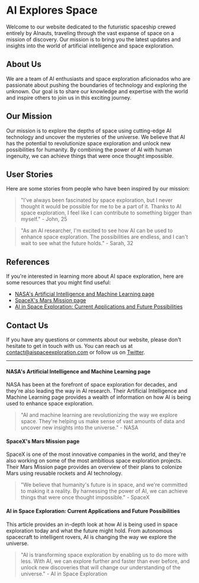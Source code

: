 <!--
Write me content for website with wallpaper which alt text is:

"A futuristic spaceship crewed entirely by AInauts, traveling through the vast expanse of space on a mission of discovery."

The name/title of the page should not be 1:1 copy of the alt text but rather a real content of the website which is using this wallpaper.

- Use markdown format
- Start with the heading
- The content should look like a real website
- Include real sections like references, contact, user stories, etc. use things relevant to the page purpose.
- Feel free to use structure like headings, bullets, numbering, blockquotes, paragraphs, horizontal lines, etc.
- You can use formatting like bold or _italic_
- You can include UTF-8 emojis
- Links should be only #hash anchors (and you can refer to the document itself)
- Do not include images
-->

<!--font:Roboto-->

# AI Explores Space

Welcome to our website dedicated to the futuristic spaceship crewed entirely by AInauts, traveling through the vast expanse of space on a mission of discovery. Our mission is to bring you the latest updates and insights into the world of artificial intelligence and space exploration.

## About Us

We are a team of AI enthusiasts and space exploration aficionados who are passionate about pushing the boundaries of technology and exploring the unknown. Our goal is to share our knowledge and expertise with the world and inspire others to join us in this exciting journey.

## Our Mission

Our mission is to explore the depths of space using cutting-edge AI technology and uncover the mysteries of the universe. We believe that AI has the potential to revolutionize space exploration and unlock new possibilities for humanity. By combining the power of AI with human ingenuity, we can achieve things that were once thought impossible.

## User Stories

Here are some stories from people who have been inspired by our mission:

> "I've always been fascinated by space exploration, but I never thought it would be possible for me to be a part of it. Thanks to AI space exploration, I feel like I can contribute to something bigger than myself." - John, 25

> "As an AI researcher, I'm excited to see how AI can be used to enhance space exploration. The possibilities are endless, and I can't wait to see what the future holds." - Sarah, 32

## References

If you're interested in learning more about AI space exploration, here are some resources that you might find useful:

-   [NASA's Artificial Intelligence and Machine Learning page](#nasa-ai)
-   [SpaceX's Mars Mission page](#spacex-mars)
-   [AI in Space Exploration: Current Applications and Future Possibilities](#ai-space)

## Contact Us

If you have any questions or comments about our website, please don't hesitate to get in touch with us. You can reach us at [contact@aispaceexploration.com](mailto:contact@aispaceexploration.com) or follow us on [Twitter](#twitter).

---

#### NASA's Artificial Intelligence and Machine Learning page<a name="nasa-ai"></a>

NASA has been at the forefront of space exploration for decades, and they're also leading the way in AI research. Their Artificial Intelligence and Machine Learning page provides a wealth of information on how AI is being used to enhance space exploration.

> "AI and machine learning are revolutionizing the way we explore space. They're helping us make sense of vast amounts of data and uncover new insights into the universe." - NASA

#### SpaceX's Mars Mission page<a name="spacex-mars"></a>

SpaceX is one of the most innovative companies in the world, and they're also working on some of the most ambitious space exploration projects. Their Mars Mission page provides an overview of their plans to colonize Mars using reusable rockets and AI technology.

> "We believe that humanity's future is in space, and we're committed to making it a reality. By harnessing the power of AI, we can achieve things that were once thought impossible." - SpaceX

#### AI in Space Exploration: Current Applications and Future Possibilities<a name="ai-space"></a>

This article provides an in-depth look at how AI is being used in space exploration today and what the future might hold. From autonomous spacecraft to intelligent rovers, AI is changing the way we explore the universe.

> "AI is transforming space exploration by enabling us to do more with less. With AI, we can explore further and faster than ever before, and unlock new discoveries that will change our understanding of the universe." - AI in Space Exploration
